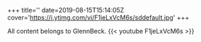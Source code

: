 +++
title=''
date=2019-08-15T15:14:05Z
cover='https://i.ytimg.com/vi/F1jeLxVcM6s/sddefault.jpg'
+++

All content belongs to GlennBeck.
{{< youtube F1jeLxVcM6s >}}
